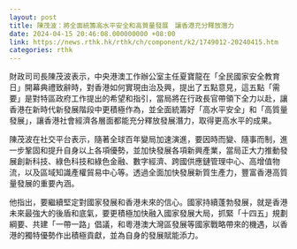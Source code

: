 ```yaml
---
layout: post
title: 陳茂波：將全面統籌高水平安全和高質量發展　讓香港充分釋放潛力
date: 2024-04-15 20:46:08.000000000 +08:00
link: https://news.rthk.hk/rthk/ch/component/k2/1749012-20240415.htm
categories: rthk
---
```


財政司司長陳茂波表示，中央港澳工作辦公室主任夏寶龍在「全民國家安全教育日」開幕典禮致辭時，對香港如何實現由治及興，提出了五點意見，這五點「需要」是對特區政府工作提出的希望和指引，當局將在行政長官帶領下全力以赴，讓香港在新時代新發展階段中更積極作為，並全面統籌好「高水平安全」和「高質量發展」，讓香港社會經濟各層面都能充分釋放發展潛力，取得更高水平的成果。

陳茂波在社交平台表示，隨著全球百年變局加速演進，要因時而變、隨事而制，進一步鞏固和提升自身以上各項優勢，並加快發展各項新興產業，當局正大力推動發展創新科技、綠色科技和綠色金融、數字經濟、跨國供應鏈管理中心、高增值物流，以及區域知識產權貿易中心等。透過全面加快發展新質生產力，豐富香港高質量發展的重要內涵。

他指出，要繼續堅定對國家發展和香港未來的信心。國家持續蓬勃發展，就是香港未來最強大的後盾和底氣，要更積極加快融入國家發展大局，抓緊「十四五」規劃綱要、共建「一帶一路」倡議，和粵港澳大灣區發展等國家戰略帶來的機遇，以香港的獨特優勢作出積極貢獻，並為自身的發展賦能添力。
